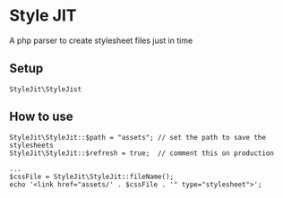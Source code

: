 # Style JIT
A php parser to create stylesheet files just in time

## Setup
```
StyleJit\StyleJist
```

## How to use
```
StyleJit\StyleJit::$path = "assets"; // set the path to save the stylesheets
StyleJit\StyleJit::$refresh = true;  // comment this on production

...
$cssFile = StyleJit\StyleJit::fileName();
echo '<link href="assets/' . $cssFile . '" type="stylesheet">';
```
